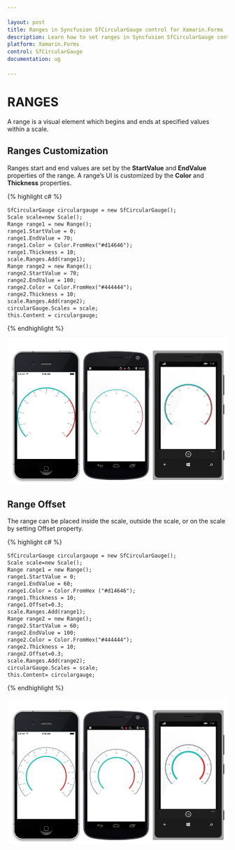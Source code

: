 ```yaml
---

layout: post
title: Ranges in Syncfusion SfCircularGauge control for Xamarin.Forms
description: Learn how to set ranges in Syncfusion SfCircularGauge control
platform: Xamarin.Forms
control: SfCircularGauge
documentation: ug

---
```


# RANGES

A range is a visual element which begins and ends at specified values within a scale.

## Ranges Customization

Ranges start and end values are set by the **StartValue** and **EndValue** properties of the range. A range’s UI is customized by the **Color** and **Thickness** properties.

{% highlight c# %}

    SfCircularGauge circulargauge = new SfCircularGauge();
    Scale scale=new Scale();
    Range range1 = new Range();
    range1.StartValue = 0; 
    range1.EndValue = 70;
    range1.Color = Color.FromHex("#d14646");
    range1.Thickness = 10;
    scale.Ranges.Add(range1);
    Range range2 = new Range();
    range2.StartValue = 70;
    range2.EndValue = 100;
    range2.Color = Color.FromHex("#444444");
    range2.Thickness = 10;
    scale.Ranges.Add(range2);
    circularGauge.Scales = scale;
    this.Content = circulargauge;
    
{% endhighlight %}

![](ranges_images/range-customization/range-customization.png)

## Range Offset

The range can be placed inside the scale, outside the scale, or on the scale by setting Offset property.

{% highlight c# %}

    SfCircularGauge circulargauge = new SfCircularGauge();
    Scale scale=new Scale();
    Range range1 = new Range();
    range1.StartValue = 0;
    range1.EndValue = 60; 
    range1.Color = Color.FromHex ("#d14646");
    range1.Thickness = 10;
    range1.Offset=0.3;
    scale.Ranges.Add(range1);
    Range range2 = new Range(); 
    range2.StartValue = 60;
    range2.EndValue = 100;
    range2.Color = Color.FromHex("#444444");
    range2.Thickness = 10;
    range2.Offset=0.3;
    scale.Ranges.Add(range2);
    circularGauge.Scales = scale; 
    this.Content= circulargauge;
    
{% endhighlight %}

![](ranges_images/range-offset/range-offset.png)